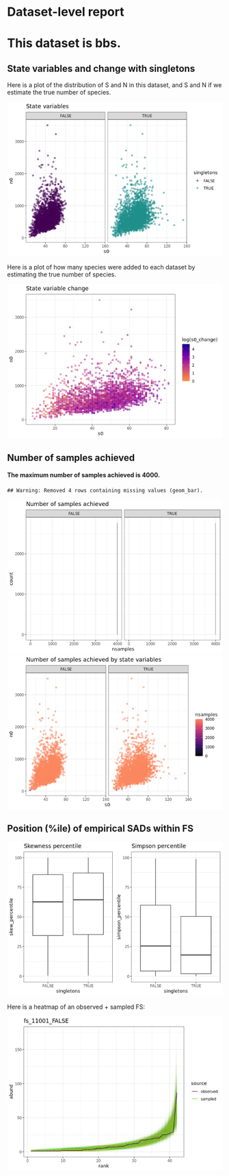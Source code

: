 Dataset-level report
================

This dataset is bbs.
====================

State variables and change with singletons
------------------------------------------

Here is a plot of the distribution of S and N in this dataset, and S and
N if we estimate the true number of species.

![](bbs_report_files/figure-gfm/statevars-1.png)<!-- -->

Here is a plot of how many species were added to each dataset by
estimating the true number of species.

![](bbs_report_files/figure-gfm/sv%20change-1.png)<!-- -->

Number of samples achieved
--------------------------

#### The maximum number of samples achieved is 4000.

    ## Warning: Removed 4 rows containing missing values (geom_bar).

![](bbs_report_files/figure-gfm/plot%20nb%20samples-1.png)<!-- -->![](bbs_report_files/figure-gfm/plot%20nb%20samples-2.png)<!-- -->

Position (%ile) of empirical SADs within FS
-------------------------------------------

![](bbs_report_files/figure-gfm/empirical%20positions-1.png)<!-- -->

Here is a heatmap of an observed + sampled FS:

![](bbs_report_files/figure-gfm/example%20heatmap-1.png)<!-- -->
